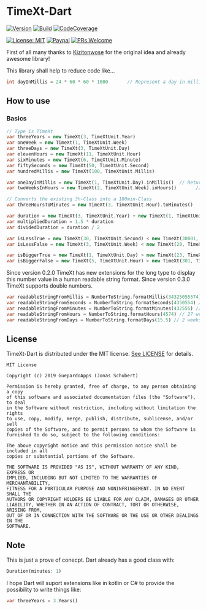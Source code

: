 # TimeXt-Dart

[![Version](https://img.shields.io/badge/version-v0.3.0-blue.svg)](https://github.com/TimeXt/TimeXt-Dart/releases/tag/0.2.0)
[![Build](https://img.shields.io/badge/build-success-green.svg)](timext)
[![CodeCoverage](https://img.shields.io/badge/codeCoverage-95-green.svg)](timext)

[![License: MIT](https://img.shields.io/badge/License-MIT-blue.svg)](https://opensource.org/licenses/MIT)
[![Paypal](https://img.shields.io/badge/paypal-donate-blue.svg)](https://www.paypal.me/GuepardoApps)
[![PRs Welcome](https://img.shields.io/badge/PRs-welcome-brightgreen.svg)](http://makeapullrequest.com)

First of all many thanks to [Kizitonwose](https://github.com/kizitonwose/Time) for the original idea and already awesome library!

This library shall help to reduce code like...

```dart
int dayInMillis = 24 * 60 * 60 * 1000       // Represent a day in milliSeconds

```

## How to use

### Basics

```dart
// Type is TimeXt
var threeYears = new TimeXt(3, TimeXtUnit.Year)
var oneWeek = new TimeXt(1, TimeXtUnit.Week)
var threeDays = new TimeXt(3, TimeXtUnit.Day)
var elevenHours = new TimeXt(11, TimeXtUnit.Hour)
var sixMinutes = new TimeXt(6, TimeXtUnit.Minute)
var fiftySeconds = new TimeXt(50, TimeXtUnit.Second)
var hundredMillis = new TimeXt(100, TimeXtUnit.Millis)

var oneDayInMillis = new TimeXt(1, TimeXtUnit.Day).inMillis()  // Returns one day in milliseconds
var twoWeeksInHours = new TimeXt(2, TimeXtUnit.Week).inHours()       // Returns two weeks in hours

// Converts the existing 3h-Class into a 180min-Class
var threeHoursToMinutes = new TimeXt(3, TimeXtUnit.Hour).toMinutes()

var duration = new TimeXt(3, TimeXtUnit.Year) + new TimeXt(1, TimeXtUnit.Week) + TimeXt(50, TimeXtUnit.Second)
var multipliedDuration = 1.5 * duration
var dividedDuration = duration / 2

var isLessTrue = new TimeXt(30, TimeXtUnit.Second) < new TimeXt(30001, TimeXtUnit.Millis)
var isLessFalse = new TimeXt(3, TimeXtUnit.Week) < new TimeXt(20, TimeXtUnit.Day)

var isBiggerTrue = new TimeXt(1, TimeXtUnit.Day) > new TimeXt(23, TimeXtUnit.Hour)
var isBiggerFalse = new TimeXt(5, TimeXtUnit.Hour) > new TimeXt(301, TimeXtUnit.Minute)
```

Since version 0.2.0 TimeXt has new extensions for the long type to display this number value in a human readable string format.
Since version 0.3.0 TimeXt supports double numbers.

```dart
var readableStringFromMillis = NumberToString.formatMillis(34325055574) // 56 weeks, 5 days, 6 hours, 44 minutes, 15 seconds, 574 milliseconds
var readableStringFromSeconds = NumberToString.formatSeconds(4350554) // 7 weeks, 1 day, 8 hours, 29 minutes, 14 seconds
var readableStringFromMinutes = NumberToString.formatMinutes(432555) // 42 weeks, 6 days, 9 hours, 15 minutes
var readableStringFromHours = NumberToString.formatHours(4574) // 27 weeks, 1 day, 14 hours
var readableStringFromDays = NumberToString.formatDays(15.5) // 2 weeks, 1 day, 12 hours
```

## License

TimeXt-Dart is distributed under the MIT license. [See LICENSE](LICENSE.md) for details.

```
MIT License

Copyright (c) 2019 GuepardoApps (Jonas Schubert)

Permission is hereby granted, free of charge, to any person obtaining a copy
of this software and associated documentation files (the "Software"), to deal
in the Software without restriction, including without limitation the rights
to use, copy, modify, merge, publish, distribute, sublicense, and/or sell
copies of the Software, and to permit persons to whom the Software is
furnished to do so, subject to the following conditions:

The above copyright notice and this permission notice shall be included in all
copies or substantial portions of the Software.

THE SOFTWARE IS PROVIDED "AS IS", WITHOUT WARRANTY OF ANY KIND, EXPRESS OR
IMPLIED, INCLUDING BUT NOT LIMITED TO THE WARRANTIES OF MERCHANTABILITY,
FITNESS FOR A PARTICULAR PURPOSE AND NONINFRINGEMENT. IN NO EVENT SHALL THE
AUTHORS OR COPYRIGHT HOLDERS BE LIABLE FOR ANY CLAIM, DAMAGES OR OTHER
LIABILITY, WHETHER IN AN ACTION OF CONTRACT, TORT OR OTHERWISE, ARISING FROM,
OUT OF OR IN CONNECTION WITH THE SOFTWARE OR THE USE OR OTHER DEALINGS IN THE
SOFTWARE.
```

## Note

This is just a prove of conecpt. Dart already has a good class with:

```dart
Duration(minutes: 1)

```

I hope Dart will suport extensions like in kotlin or C# to provide the  possibility to write things like:

```dart
var threeYears = 3.Years()

```
